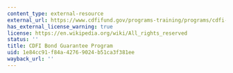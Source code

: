 ```yaml
---
content_type: external-resource
external_url: https://www.cdfifund.gov/programs-training/programs/cdfi-bond
has_external_license_warning: true
license: https://en.wikipedia.org/wiki/All_rights_reserved
status: ''
title: CDFI Bond Guarantee Program
uid: 1e84cc91-f84a-4276-9024-b51ca3f381ee
wayback_url: ''
---
```


